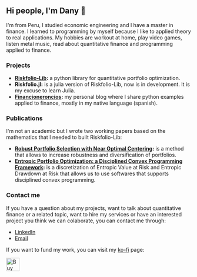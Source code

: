 ## Hi people, I'm Dany 👋

I'm from Peru, I studied economic engineering and I have a master in finance. I learned to programming by myself because I like to applied theory to real applications. My hobbies are workout at home, play video games, listen metal music, read about quantitative finance and programming applied to finance.

### Projects

- __[Riskfolio-Lib](https://github.com/dcajasn/Riskfolio-Lib):__ a python library for quantitative portfolio optimization.
- __Riskfolio.jl:__ is a julia version of Riskfolio-Lib, now is in development. It is my excuse to learn Julia.
- __[Financioneroncios](http://financioneroncios.wordpress.com/):__ my personal blog where I share python examples applied to finance, mostly in my native language (spanish).

### Publications

I'm not an academic but I wrote two working papers based on the mathematics that I needed to built Riskfolio-Lib:

- __[Robust Portfolio Selection with Near Optimal Centering](https://papers.ssrn.com/sol3/papers.cfm?abstract_id=3572435):__ is a method that allows to increase robustness and diversification of portfolios.
- __[Entropic Portfolio Optimization: a Disciplined Convex Programming Framework](https://papers.ssrn.com/sol3/papers.cfm?abstract_id=3792520):__ is a discretization of Entropic Value at Risk and Entropic Drawdown at Risk that allows us to use softwares that supports disciplined convex programming.

### Contact me

If you have a question about my projects, want to talk about quantitative finance or a related topic, want to hire my services or have an interested project you think we can colaborate, you can contact me through:

- [LinkedIn](https://www.linkedin.com/in/dany-cajas/)
- [Email](dcajasn@gmail.com)

If you want to fund my work, you can visit my [ko-fi](https://ko-fi.com/riskfolio) page:

<a href='https://ko-fi.com/B0B833SXD' target='_blank'><img height='36' style='border:0px;height:36px;' src='https://cdn.ko-fi.com/cdn/kofi1.png?v=2' border='0' alt='Buy Me a Coffee at ko-fi.com' /></a>

